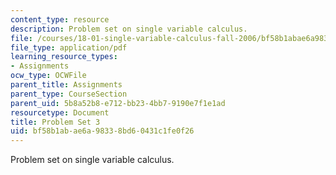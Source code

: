 ```yaml
---
content_type: resource
description: Problem set on single variable calculus.
file: /courses/18-01-single-variable-calculus-fall-2006/bf58b1abae6a98338bd60431c1fe0f26_ps3.pdf
file_type: application/pdf
learning_resource_types:
- Assignments
ocw_type: OCWFile
parent_title: Assignments
parent_type: CourseSection
parent_uid: 5b8a52b8-e712-bb23-4bb7-9190e7f1e1ad
resourcetype: Document
title: Problem Set 3
uid: bf58b1ab-ae6a-9833-8bd6-0431c1fe0f26
---
```

Problem set on single variable calculus.

